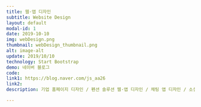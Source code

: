 ```yaml
---
title: 웹·앱 디자인
subtitle: Website Design
layout: default
modal-id: 1
date: 2019-10-10
img: webDesign.png
thumbnail: webDesign_thumbnail.png
alt: image-alt
update: 2019/10/10
technology: Start Bootstrap
demo: 네이버 블로그
code: 
link1: https://blog.naver.com/js_aa26
link2: 
description: 기업 홈페이지 디자인 / 펜션 솔루션 웹·앱 디자인 / 채팅 앱 디자인 / 소셜 상세페이지 디자인

---
```

